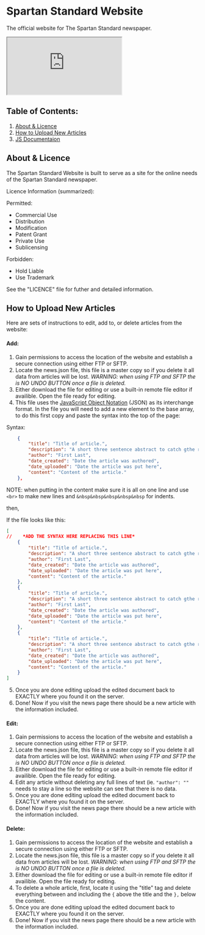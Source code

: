 # Spartan Standard Website
The official website for The Spartan Standard newspaper.

<iframe src="https://rawgit.com/hbod8/Spartan-Standard-Website/master/index.html"></iframe>

## Table of Contents:
1. [About & Licence](#about)
2. [How to Upload New Articles](#upload)
3. [JS Documentaion](#js)

<h2 id="about">About & Licence</h2>

The Spartan Standard Website is built to serve as a site for the online needs of the Spartan Standard newspaper.

Licence Information (summarized):

Permitted:
- Commercial Use
- Distribution
- Modification
- Patent Grant
- Private Use
- Sublicensing

Forbidden:
- Hold Liable
- Use Trademark

See the "LICENCE" file for futher and detailed information.

<h2 id="upload">How to Upload New Articles</h2>

Here are sets of instructions to edit, add to, or delete articles from the website:

#### Add:

1. Gain permissions to access the location of the website and establish a secure connection using either FTP or SFTP.
2. Locate the news.json file, this file is a master copy so if you delete it all data from articles will be lost.  *WARNING: when using FTP and SFTP the is NO UNDO BUTTON once a file is deleted.*
3. Either download the file for editing or use a built-in remote file editor if availible.  Open the file ready for editing.
4. This file uses the [JavaScript Object Notation](http://www.json.org/) (JSON) as its interchange format.  In the file you will need to add a new element to the base array, to do this first copy and paste the syntax into the top of the page:

Syntax:
```json
    {
        "title": "Title of article.",
        "description": "A short three sentence abstract to catch gthe readers attention.",
        "author": "First Last",
        "date_created": "Date the article was authored",
        "date_uploaded": "Date the article was put here",
        "content": "Content of the article."
    },
```

NOTE: when putting in the content make sure it is all on one line and use `<br>` to make new lines and `&nbsp&nbsp&nbsp&nbsp&nbsp` for indents.

then,

If the file looks like this:
```json
[
//    *ADD THE SYNTAX HERE REPLACING THIS LINE*
    {
        "title": "Title of article.",
        "description": "A short three sentence abstract to catch gthe readers attention.",
        "author": "First Last",
        "date_created": "Date the article was authored",
        "date_uploaded": "Date the article was put here",
        "content": "Content of the article."
    },
    {
        "title": "Title of article.",
        "description": "A short three sentence abstract to catch gthe readers attention.",
        "author": "First Last",
        "date_created": "Date the article was authored",
        "date_uploaded": "Date the article was put here",
        "content": "Content of the article."
    },
    {
        "title": "Title of article.",
        "description": "A short three sentence abstract to catch gthe readers attention.",
        "author": "First Last",
        "date_created": "Date the article was authored",
        "date_uploaded": "Date the article was put here",
        "content": "Content of the article."
    }
]
```

5. Once you are done editing upload the edited document back to EXACTLY where you found it on the server.
6. Done! Now if you visit the news page there should be a new article with the information included.

#### Edit:

1. Gain permissions to access the location of the website and establish a secure connection using either FTP or SFTP.
2. Locate the news.json file, this file is a master copy so if you delete it all data from articles will be lost.  *WARNING: when using FTP and SFTP the is NO UNDO BUTTON once a file is deleted.*
3. Either download the file for editing or use a built-in remote file editor if availible.  Open the file ready for editing.
4. Edit any article without deleting any full lines of text (ie. `"author": ""` needs to stay a line so the website can see that there is no data.
5. Once you are done editing upload the edited document back to EXACTLY where you found it on the server.
6. Done! Now if you visit the news page there should be a new article with the information included.

#### Delete:

1. Gain permissions to access the location of the website and establish a secure connection using either FTP or SFTP.
2. Locate the news.json file, this file is a master copy so if you delete it all data from articles will be lost.  *WARNING: when using FTP and SFTP the is NO UNDO BUTTON once a file is deleted.*
3. Either download the file for editing or use a built-in remote file editor if availible.  Open the file ready for editing.
4. To delete a whole article, first, locate it using the "title" tag and delete everything between and including the `{` above the title and the `},` below the content.
5. Once you are done editing upload the edited document back to EXACTLY where you found it on the server.
6. Done! Now if you visit the news page there should be a new article with the information included.
